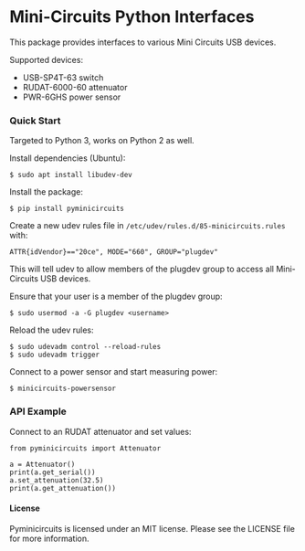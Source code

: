 # Mini-Circuits Python Interfaces

This package provides interfaces to various Mini Circuits USB devices.

Supported devices:
* USB-SP4T-63 switch
* RUDAT-6000-60 attenuator
* PWR-6GHS power sensor

### Quick Start

Targeted to Python 3, works on Python 2 as well.

Install dependencies (Ubuntu):

    $ sudo apt install libudev-dev

Install the package:

    $ pip install pyminicircuits

Create a new udev rules file in ``/etc/udev/rules.d/85-minicircuits.rules``
with:

    ATTR{idVendor}=="20ce", MODE="660", GROUP="plugdev"

This will tell udev to allow members of the plugdev group to access all
Mini-Circuits USB devices.

Ensure that your user is a member of the plugdev group:

    $ sudo usermod -a -G plugdev <username>

Reload the udev rules:

    $ sudo udevadm control --reload-rules
    $ sudo udevadm trigger

Connect to a power sensor and start measuring power:

    $ minicircuits-powersensor

### API Example

Connect to an RUDAT attenuator and set values:

    from pyminicircuits import Attenuator

    a = Attenuator()
    print(a.get_serial())
    a.set_attenuation(32.5)
    print(a.get_attenuation())

#### License

Pyminicircuits is licensed under an MIT license. Please see the LICENSE file
for more information.
